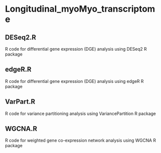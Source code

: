 # Longitudinal_myoMyo_transcriptome

 ## DESeq2.R
 
 R code for differential gene expression (DGE) analysis using DESeq2 R package
 
 ## edgeR.R
 
 R code for differential gene expression (DGE) analysis using edgeR R package
 
 ## VarPart.R
 
 R code for variance partitioning analysis using VariancePartition R package
 
 ## WGCNA.R
 
 R code for weighted gene co-expression network analysis using WGCNA R package
 
